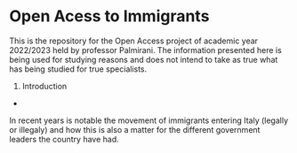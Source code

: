 # Open Acess to Immigrants

This is the repository for the Open Access project of academic year 2022/2023 held by professor Palmirani.
The information presented here is being used for studying reasons and does not intend to take as true what has being studied for true specialists.

1. Introduction
 -
In recent years is notable the movement of immigrants entering Italy (legally or illegaly) and how this is also a matter for the different government leaders the country have had.